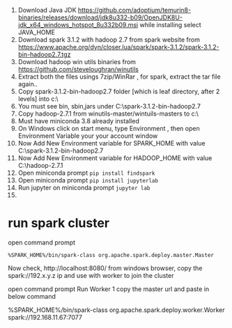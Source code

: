 
1. Download Java JDK https://github.com/adoptium/temurin8-binaries/releases/download/jdk8u332-b09/OpenJDK8U-jdk_x64_windows_hotspot_8u332b09.msi  while installing select JAVA_HOME
2. Download spark 3.1.2 with hadoop 2.7 from spark website from https://www.apache.org/dyn/closer.lua/spark/spark-3.1.2/spark-3.1.2-bin-hadoop2.7.tgz
3. Download hadoop win utils binaries from https://github.com/steveloughran/winutils
4. Extract both the files usings 7zip/WinRar , for spark, extract the tar file again..
5. Copy spark-3.1.2-bin-hadoop2.7 folder [which is leaf directory, after 2 levels] into c:\
6. You must see bin, sbin,jars under C:\spark-3.1.2-bin-hadoop2.7
7. Copy hadoop-2.7.1 from winutils-master/wintuils-masters to c:\
8. Must have miniconda 3.8 already installed
9. On Windows click on  start menu, type Environment , then open Environment Variable your your account window
10. Now Add New Environment variable for SPARK_HOME  with value C:\spark-3.1.2-bin-hadoop2.7
11. Now Add New Environment variable for HADOOP_HOME with value C:\hadoop-2.7.1 
12. Open miniconda prompt  `pip install findspark`
13. Open miniconda prompt `pip install jupyterlab`
14. Run jupyter on miniconda prompt `jupyter lab`
15. 


# run spark cluster

open command prompt

```
%SPARK_HOME%/bin/spark-class org.apache.spark.deploy.master.Master
```
Now check, http://localhost:8080/ from windows  browser, copy the spark://192.x.y.z ip and use with worker to join the cluster

open command prompt Run Worker 1 copy the master url and paste in below command

%SPARK_HOME%/bin/spark-class org.apache.spark.deploy.worker.Worker  spark://192.168.11.67:7077
